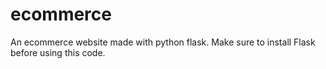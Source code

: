 # ecommerce
An ecommerce website made with python flask.
Make sure to install Flask before using this code. 
